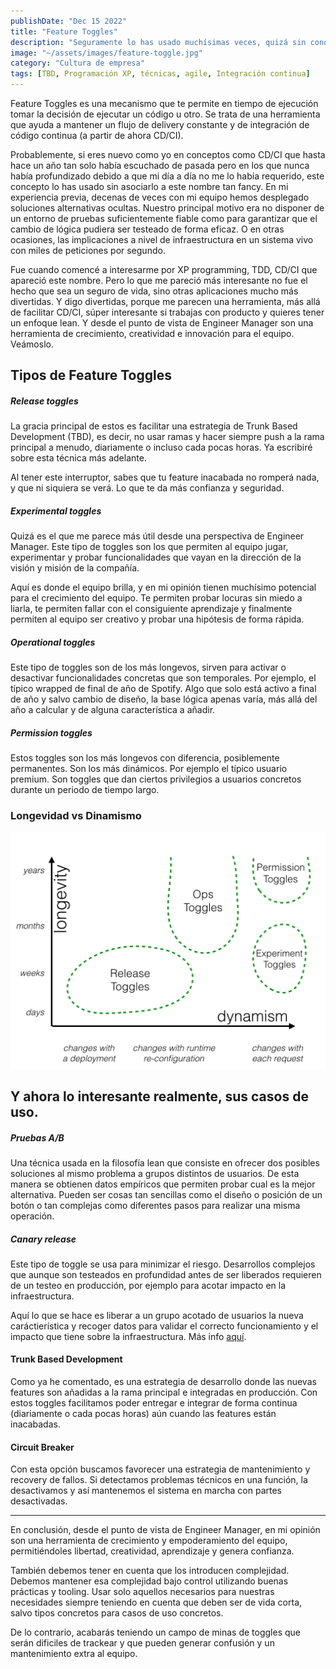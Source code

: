 ```yaml
---
publishDate: "Dec 15 2022"
title: "Feature Toggles"
description: "Seguramente lo has usado muchísimas veces, quizá sin conocer el nombre como me ocurría a mí. Pero más allá de salvarte la vida en ocasiones, esta técnica tiene más ventajas."
image: "~/assets/images/feature-toggle.jpg"
category: "Cultura de empresa"
tags: [TBD, Programación XP, técnicas, agile, Integración continua]
---
```


Feature Toggles es una mecanismo que te permite en tiempo de ejecución tomar la decisión de ejecutar un código u otro. Se trata de una herramienta que ayuda a mantener un flujo de delivery constante y de integración de código continua (a partir de ahora CD/CI). 

Probablemente, si eres nuevo como yo en conceptos como CD/CI que hasta hace un año tan solo había escuchado de pasada
pero en los que nunca había profundizado debido a que mi día a día no me lo había requerido, este concepto lo has usado sin asociarlo a este nombre tan fancy. En mi experiencia previa, decenas de veces con mi equipo hemos desplegado soluciones alternativas ocultas. Nuestro principal motivo era no disponer de un entorno de pruebas suficientemente fiable como para garantizar que el cambio de lógica pudiera ser testeado de forma eficaz. O en otras ocasiones, las implicaciones a nivel de infraestructura en un sistema vivo con miles de peticiones por segundo.

Fue cuando comencé a interesarme por XP programming, TDD, CD/CI que apareció este nombre. Pero lo que me pareció más interesante no fue el hecho que sea un seguro de vida, sino otras aplicaciones mucho más divertidas. Y digo divertidas, porque me parecen una herramienta, más allá de facilitar CD/CI, súper interesante si trabajas con producto y quieres tener un enfoque lean. Y desde el punto de vista de Engineer Manager son una herramienta de crecimiento, creatividad e innovación para el equipo. Veámoslo.

## Tipos de Feature Toggles

##### Release toggles 

La gracia principal de estos es facilitar una estrategia de Trunk Based Development (TBD), es decir, no usar ramas y hacer siempre push a la rama principal a menudo, diariamente o incluso cada pocas horas. Ya escribiré sobre esta técnica más adelante. 

Al tener este interruptor, sabes que tu feature inacabada no romperá nada, y que ni siquiera se verá. Lo que te da más confianza y seguridad.


##### Experimental toggles
Quizá es el que me parece más útil desde una perspectiva de Engineer Manager. Este tipo de toggles son los que permiten al equipo jugar, experimentar y probar funcionalidades que vayan en la dirección de la visión y misión de la compañía.

Aquí es donde el equipo brilla, y en mi opinión tienen muchísimo potencial para el crecimiento del equipo. Te permiten probar locuras sin miedo a liarla, te permiten fallar con el consiguiente aprendizaje y finalmente permiten al equipo ser creativo y probar una hipótesis de forma rápida.

##### Operational toggles

Este tipo de toggles son de los más longevos, sirven para activar o desactivar funcionalidades concretas que son temporales. Por ejemplo, el típico wrapped de final de año de Spotify. Algo que solo está activo a final de año y salvo cambio de diseño, la base lógica apenas varía, más allá del año a calcular y de alguna característica a añadir.

##### Permission toggles

Estos toggles son los más longevos con diferencia, posiblemente permanentes. Son los más dinámicos. Por ejemplo el típico usuario premium. Son toggles que dan ciertos privilegios a usuarios concretos durante un periodo de tiempo largo.

### Longevidad vs Dinamismo
![](https://github.com/josavicente/josavicente-dev/blob/main/src/assets/images/feature_toggles/toggle_types.png?raw=true)

## Y ahora lo interesante realmente, sus casos de uso.

##### Pruebas A/B

Una técnica usada en la filosofía lean que consiste en ofrecer dos posibles soluciones al mismo problema a grupos distintos de usuarios. De esta manera se obtienen datos empíricos que permiten probar cual es la mejor alternativa. Pueden ser cosas tan sencillas como el diseño o posición de un botón o tan complejas como diferentes pasos para realizar una misma operación.

##### Canary release

Este tipo de toggle se usa para minimizar el riesgo. Desarrollos complejos que aunque son testeados en profundidad antes de ser liberados requieren de un testeo en producción, por ejemplo para acotar impacto en la infraestructura.

Aquí lo que se hace es liberar a un grupo acotado de usuarios la nueva caráctierística y recoger datos para validar el correcto funcionamiento y el impacto que tiene sobre la infraestructura. Más info [aquí](https://martinfowler.com/bliki/CanaryRelease.html).

#### Trunk Based Development

Como ya he comentado, es una estrategia de desarrollo donde las nuevas features son añadidas a la rama principal e integradas en producción. Con estos toggles facilitamos poder entregar e integrar de forma continua (diariamente o cada pocas horas) aún cuando las features están inacabadas.

#### Circuit Breaker

Con esta opción buscamos favorecer una estrategia de mantenimiento y recovery de fallos. Si detectamos problemas técnicos en una función, la desactivamos y así mantenemos el sistema en marcha con partes desactivadas.

*** 
En conclusión, desde el punto de vista de Engineer Manager, en mi opinión son una herramienta de crecimiento y empoderamiento del equipo, permitiéndoles libertad, creatividad, aprendizaje y genera confianza.

También debemos tener en cuenta que los introducen complejidad. Debemos mantener esa complejidad bajo control utilizando buenas prácticas y tooling. Usar solo aquellos necesarios para nuestras necesidades siempre teniendo en cuenta que deben ser de vida corta, salvo tipos concretos para casos de uso concretos.

De lo contrario, acabarás teniendo un campo de minas de toggles que serán dificiles de trackear y que pueden generar confusión y un mantenimiento extra al equipo.





